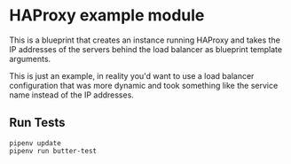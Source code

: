 # HAProxy example module

This is a blueprint that creates an instance running HAProxy and takes the IP
addresses of the servers behind the load balancer as blueprint template
arguments.

This is just an example, in reality you'd want to use a load balancer
configuration that was more dynamic and took something like the service name
instead of the IP addresses.

## Run Tests

```
pipenv update
pipenv run butter-test
```
